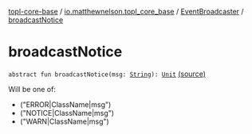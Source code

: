 [topl-core-base](../../index.md) / [io.matthewnelson.topl_core_base](../index.md) / [EventBroadcaster](index.md) / [broadcastNotice](./broadcast-notice.md)

# broadcastNotice

`abstract fun broadcastNotice(msg: `[`String`](https://kotlinlang.org/api/latest/jvm/stdlib/kotlin/-string/index.html)`): `[`Unit`](https://kotlinlang.org/api/latest/jvm/stdlib/kotlin/-unit/index.html) [(source)](https://github.com/05nelsonm/TorOnionProxyLibrary-Android/blob/master/topl-core-base/src/main/java/io/matthewnelson/topl_core_base/EventBroadcaster.kt#L84)

Will be one of:

* ("ERROR|ClassName|msg")
* ("NOTICE|ClassName|msg")
* ("WARN|ClassName|msg")

